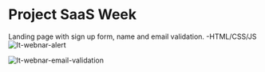 # Project SaaS Week
 Landing page with sign up form, name and email validation.
 -HTML/CSS/JS
 ![It-webnar-alert](https://github.com/dsoriano89/IT-Webnar-landing-page/assets/80492355/8d899897-9c01-4cec-aa4e-a4ddf6ac16f6)
 
 ![It-webnar-email-validation](https://github.com/dsoriano89/IT-Webnar-landing-page/assets/80492355/8e5b3e5e-f995-4434-a903-c68ab751f5cf)


